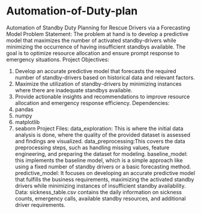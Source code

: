 # Automation-of-Duty-plan
Automation of Standby Duty Planning for Rescue Drivers via a Forecasting Model
Problem Statement:
 The problem at hand is to develop a predictive model that maximizes the number of activated standby-drivers while minimizing the occurrence of having insufficient standbys available. The goal is to optimize resource allocation and ensure prompt response to emergency situations.
Project Objectives:
1.	Develop an accurate predictive model that forecasts the required number of standby-drivers based on historical data and relevant factors.
2.	Maximize the utilization of standby-drivers by minimizing instances where there are inadequate standbys available.
3.	Provide actionable insights and recommendations to improve resource allocation and emergency response efficiency.
Dependencies:
1. pandas 
2. numpy 
3. matplotlib
4. seaborn
Project Files:
data_exploration: This is where the initial data analysis is done, where the quality of the provided dataset is assessed and findings are visualized.
data_preprocessing:This covers the data preprocessing steps, such as handling missing values, feature engineering, and preparing the dataset for modeling.
baseline_model: this implements the baseline model, which is a simple approach like using a fixed number of standby drivers or a basic forecasting method.
predictive_model: It focuses on developing an accurate predictive model that fulfills the business requirements, maximizing the activated standby drivers while minimizing instances of insufficient standby availability.
Data:
	sickness_table.csv contains the daily information on sickness counts, emergency calls, available standby resources, and additional driver requirements.
